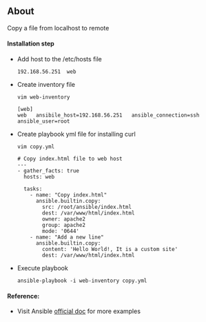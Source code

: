 ## About
Copy a file from localhost to remote
#### Installation step
- Add host to the /etc/hosts file
  ```
  192.168.56.251  web
  ```
- Create inventory file
  ```
  vim web-inventory
  ```
  ```
  [web]
  web	ansibile_host=192.168.56.251   ansible_connection=ssh  ansible_user=root
  ```
- Create playbook yml file for installing curl
  ```
  vim copy.yml
  ```
  ```
  # Copy index.html file to web host
  ---
  - gather_facts: true
    hosts: web

    tasks:
      - name: "Copy index.html"
        ansible.builtin.copy:
          src: /root/ansible/index.html
          dest: /var/www/html/index.html
          owner: apache2
          group: apache2
          mode: '0644'
      - name: "Add a new line"
        ansible.builtin.copy:
          content: 'Hello World!, It is a custom site'
          dest: /var/www/html/index.html
  ```
- Execute playbook
  ```
  ansible-playbook -i web-inventory copy.yml
  ```

#### Reference:
- Visit Ansible [official doc](https://docs.ansible.com/ansible/latest/collections/ansible/builtin/copy_module.html) for more examples
